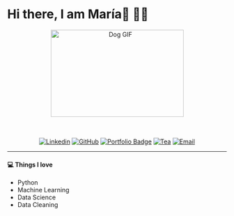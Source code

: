 # Hi there, I am María👋 👩‍💻

<div id="header" align="center">
  <img align = "center" src="https://media.giphy.com/media/Dh5q0sShxgp13DwrvG/giphy.gif" alt="Dog GIF" width="305" height="200">
</div> 


<br>
</br>
<div align="center"> 

[![Linkedin](https://img.shields.io/badge/-LinkedIn-306EA8?style=flat&logo=linkedin&logoColor=white&link=https://www.linkedin.com/in/mariaaguileragarcia/)](https://www.linkedin.com/in/mariaaguileragarcia/) 
[![GitHub](https://img.shields.io/badge/-GitHub-2F2F2F?style=flat&logo=github&logoColor=white&link=https://www.github.com/maria-aguilera)](https://www.github.com/maria-aguilera)
[![Portfolio Badge](https://img.shields.io/badge/Portfolio%20Website%20-8A2BE2?style=flat&logo=Homeassistant&logoColor=white&link=https://maria-aguilera.github.io/)](https://maria-aguilera.github.io/)
[![Tea](https://img.shields.io/badge/-Buy_me_a_coffee-yellow?style=flat&logo=buymeacoffee&logoColor=white&link=https://coff.ee/mariaaguilera)](https://coff.ee/mariaaguilera)
[![Email](https://img.shields.io/badge/Email%20me%20-D14836?style=flat&logo=gmail&logoColor=white)](mailto:mariaaguilera979797@gmail.com)


</div>



---



#### 💻 **Things I love**
* Python
* Machine Learning 
* Data Science
* Data Cleaning

    

